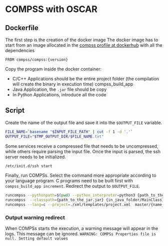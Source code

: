 # COMPSS with OSCAR

## Dockerfile

The first step is the creation of the docker image
The docker image has to start from an image allocated in the [compss profile at dockerhub](https://hub.docker.com/u/compss)
with all the dependencies

``` docker
FROM compss/compss:{version}
```

Copy the program inside the docker container:

- C/C++ Applications should be the entire project folder (the compilation will create the binary in execution time) compss_build_app
- Java Application, the `.jar` file should be copy
- In Python Applications, introduce all the code

## Script

Create the name of the output file and save it into the `$OUTPUT_FILE` variable.

``` bash
FILE_NAME=`basename "$INPUT_FILE_PATH" | cut -f 1 -d '.'`
OUTPUT_FILE="$TMP_OUTPUT_DIR/$FILE_NAME.txt"
```

Some services receive a compressed file that needs to be uncompressed, while others require parsing the input file. Once the input is parsed, the ssh server needs to be initialized.

``` bash
/etc/init.d/ssh start
```

Finally, run COMPSs. Select the command more appropriate according to your language program.
C programs need to be built first with `compss_build_app increment`.
Redirect the output to `$OUTPUT_FILE`.

``` bash
runcompss --pythonpath=$(pwd) --python_interpreter=python3 {path_to_the_python_program.py} {input_variables}  > $OUTPUT_FILE
runcompss  --classpath={path_to_the_jar.jar} {in_java_folder/MainClass} {input_variables} > $OUTPUT_FILE
runcompss --lang=c --project=./xml/templates/project.xml  master/{name_program} {input_variables} > $OUTPUT_FILE
```

### Output warning redirect

When COMPSs starts the execution, a warning message will appear in the logs.
This message can be ignored. `WARNING: COMPSs Properties file is null. Setting default values`
